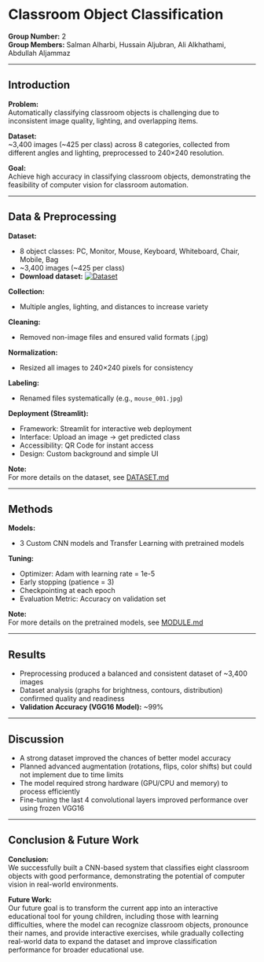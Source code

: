 # Classroom Object Classification

**Group Number:** 2  
**Group Members:** Salman Alharbi, Hussain Aljubran, Ali Alkhathami, Abdullah Aljammaz  

---

## Introduction

**Problem:**  
Automatically classifying classroom objects is challenging due to inconsistent image quality, lighting, and overlapping items.  

**Dataset:**  
~3,400 images (~425 per class) across 8 categories, collected from different angles and lighting, preprocessed to 240×240 resolution.  

**Goal:**  
Achieve high accuracy in classifying classroom objects, demonstrating the feasibility of computer vision for classroom automation.  

---

## Data & Preprocessing

**Dataset:**  
- 8 object classes: PC, Monitor, Mouse, Keyboard, Whiteboard, Chair, Mobile, Bag  
- ~3,400 images (~425 per class)  
- **Download dataset:** [![Dataset](https://img.shields.io/badge/Download-Dataset-blue?style=for-the-badge)](https://drive.google.com/drive/folders/1E8K2VCqY2ZJvqAI_A4_FkacGPF2CmR3U?usp=share_link)  

**Collection:**  
- Multiple angles, lighting, and distances to increase variety  

**Cleaning:**  
- Removed non-image files and ensured valid formats (.jpg)  

**Normalization:**  
- Resized all images to 240×240 pixels for consistency  

**Labeling:**  
- Renamed files systematically (e.g., `mouse_001.jpg`)  

**Deployment (Streamlit):**  
- Framework: Streamlit for interactive web deployment  
- Interface: Upload an image → get predicted class  
- Accessibility: QR Code for instant access  
- Design: Custom background and simple UI  

**Note:**  
For more details on the dataset, see [DATASET.md](DATASET.md)

---

## Methods

**Models:**  
- 3 Custom CNN models and Transfer Learning with pretrained models  

**Tuning:**  
- Optimizer: Adam with learning rate = 1e-5  
- Early stopping (patience = 3)  
- Checkpointing at each epoch  
- Evaluation Metric: Accuracy on validation set  

**Note:**  
For more details on the pretrained models, see [MODULE.md](MODULE.md)

---

## Results

- Preprocessing produced a balanced and consistent dataset of ~3,400 images  
- Dataset analysis (graphs for brightness, contours, distribution) confirmed quality and readiness  
- **Validation Accuracy (VGG16 Model):** ~99%  

---

## Discussion

- A strong dataset improved the chances of better model accuracy  
- Planned advanced augmentation (rotations, flips, color shifts) but could not implement due to time limits  
- The model required strong hardware (GPU/CPU and memory) to process efficiently  
- Fine-tuning the last 4 convolutional layers improved performance over using frozen VGG16  

---

## Conclusion & Future Work

**Conclusion:**  
We successfully built a CNN-based system that classifies eight classroom objects with good performance, demonstrating the potential of computer vision in real-world environments.  

**Future Work:**  
Our future goal is to transform the current app into an interactive educational tool for young children, including those with learning difficulties, where the model can recognize classroom objects, pronounce their names, and provide interactive exercises, while gradually collecting real-world data to expand the dataset and improve classification performance for broader educational use.
